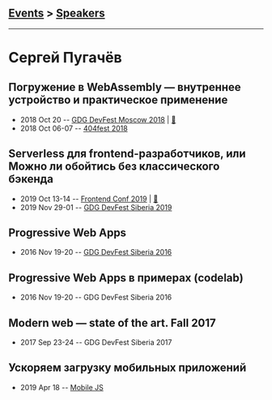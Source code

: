 ## [Events](../README.md) > [Speakers](../speakers.md)
---

# Сергей Пугачёв

## Погружение в WebAssembly — внутреннее устройство и практическое применение
- 2018 Oct 20 -- [GDG DevFest Moscow 2018](https://youtu.be/QNzhmJnQkg8)  | [:notebook:](https://drive.google.com/file/d/1RRB-LvnbheQZT1kdI_oHjof7xjxr3JN7/view)  
- 2018 Oct 06-07 -- [404fest 2018](https://www.youtube.com/watch?v=b5Ru7StlXpY)    
## Serverless для frontend-разработчиков, или Можно ли обойтись без классического бэкенда
- 2019 Oct 13-14 -- [Frontend Conf 2019](https://www.youtube.com/watch?v=CqqLYZvNoxg)  | [:notebook:](https://drive.google.com/file/d/1PJouqY27fmPmE2TtUx_K31BgNE_WM5-W)  
- 2019 Nov 29-01 -- [GDG DevFest Siberia 2019](https://youtu.be/7e-bnJev9Ww)    
## Progressive Web Apps
- 2016 Nov 19-20 -- [GDG DevFest Siberia 2016](https://youtu.be/DDse-mZ9t7w)    
## Progressive Web Apps в примерах (codelab)
- 2016 Nov 19-20 -- GDG DevFest Siberia 2016    
## Modern web — state of the art. Fall 2017
- 2017 Sep 23-24 -- GDG DevFest Siberia 2017    
## Ускоряем загрузку мобильных приложений
- 2019 Apr 18 -- [Mobile JS](https://youtu.be/Cpb4GREpuas)    
